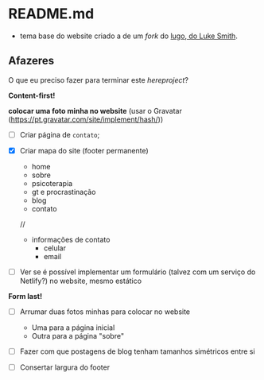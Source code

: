 # README.md

- tema base do website criado a de um _fork_ do [lugo, do Luke Smith](https://github.com/paulorssalves/lugo).

## Afazeres

O que eu preciso fazer para terminar este _hereproject_?

**Content-first!**

**colocar uma foto minha no website** (usar o Gravatar (https://pt.gravatar.com/site/implement/hash/))

- [ ] Criar página de `contato`;
- [X] Criar mapa do site (footer permanente)
	- home
	- sobre
	- psicoterapia
	- gt e procrastinação
	- blog
	- contato

	//

	- informações de contato
		- celular
		- email

- [ ] Ver se é possível implementar um formulário (talvez com um serviço do Netlify?) no website, mesmo estático

**Form last!**

- [ ] Arrumar duas fotos minhas para colocar no website
	- Uma para a página inicial
	- Outra para a página "sobre"
- [ ] Fazer com que postagens de blog tenham tamanhos simétricos entre si 
- [ ] Consertar largura do footer

